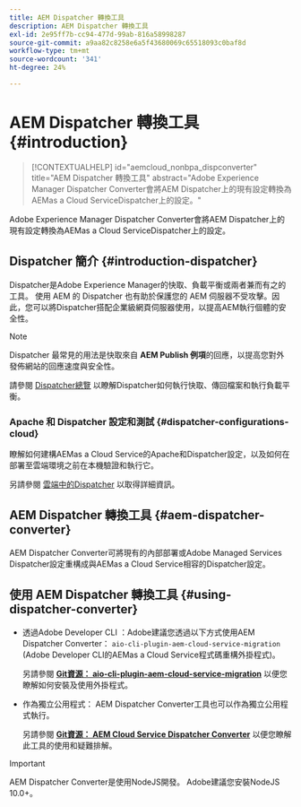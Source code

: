 ```yaml
---
title: AEM Dispatcher 轉換工具
description: AEM Dispatcher 轉換工具
exl-id: 2e95ff7b-cc94-477d-99ab-816a58998287
source-git-commit: a9aa82c8258e6a5f43680069c65518093c0baf8d
workflow-type: tm+mt
source-wordcount: '341'
ht-degree: 24%

---
```


# AEM Dispatcher 轉換工具 {#introduction}

>[!CONTEXTUALHELP]
>id="aemcloud_nonbpa_dispconverter"
>title="AEM Dispatcher 轉換工具"
>abstract="Adobe Experience Manager Dispatcher Converter會將AEM Dispatcher上的現有設定轉換為AEMas a Cloud ServiceDispatcher上的設定。"

Adobe Experience Manager Dispatcher Converter會將AEM Dispatcher上的現有設定轉換為AEMas a Cloud ServiceDispatcher上的設定。

## Dispatcher 簡介 {#introduction-dispatcher}

Dispatcher是Adobe Experience Manager的快取、負載平衡或兩者兼而有之的工具。 使用 AEM 的 Dispatcher 也有助於保護您的 AEM 伺服器不受攻擊。因此，您可以將Dispatcher搭配企業級網頁伺服器使用，以提高AEM執行個體的安全性。

>[!NOTE]
>Dispatcher 最常見的用法是快取來自 **AEM Publish 例項**&#x200B;的回應，以提高您對外發佈網站的回應速度與安全性。

請參閱 [Dispatcher總覽](https://experienceleague.adobe.com/docs/experience-manager-dispatcher/using/dispatcher.html?lang=zh-Hant) 以瞭解Dispatcher如何執行快取、傳回檔案和執行負載平衡。

### Apache 和 Dispatcher 設定和測試 {#dispatcher-configurations-cloud}

瞭解如何建構AEMas a Cloud Service的Apache和Dispatcher設定，以及如何在部署至雲端環境之前在本機驗證和執行它。

另請參閱 [雲端中的Dispatcher](https://experienceleague.adobe.com/docs/experience-manager-cloud-service/content/implementing/content-delivery/disp-overview.html) 以取得詳細資訊。

## AEM Dispatcher 轉換工具 {#aem-dispatcher-converter}

AEM Dispatcher Converter可將現有的內部部署或Adobe Managed Services Dispatcher設定重構成與AEMas a Cloud Service相容的Dispatcher設定。

## 使用 AEM Dispatcher 轉換工具 {#using-dispatcher-converter}

* 透過Adobe Developer CLI ：Adobe建議您透過以下方式使用AEM Dispatcher Converter： `aio-cli-plugin-aem-cloud-service-migration` (Adobe Developer CLI的AEMas a Cloud Service程式碼重構外掛程式)。

  另請參閱 **[Git資源： aio-cli-plugin-aem-cloud-service-migration](https://github.com/adobe/aio-cli-plugin-aem-cloud-service-migration#introduction)** 以便您瞭解如何安裝及使用外掛程式。

* 作為獨立公用程式： AEM Dispatcher Converter工具也可以作為獨立公用程式執行。

  另請參閱 **[Git資源： AEM Cloud Service Dispatcher Converter](https://github.com/adobe/aem-cloud-service-source-migration/tree/master/packages/dispatcher-converter)** 以便您瞭解此工具的使用和疑難排解。

>[!IMPORTANT]
>AEM Dispatcher Converter是使用NodeJS開發。 Adobe建議您安裝NodeJS 10.0+。
